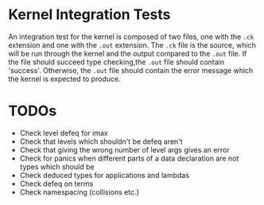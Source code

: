 # Kernel Integration Tests

An integration test for the kernel is composed of two files, one with the `.ck` extension and one with the `.out`
extension. The `.ck` file is the source, which will be run through the kernel and the output compared to the `.out`
file. If the file should succeed type checking,the `.out` file should contain 'success'. Otherwise, the `.out` file
should contain the error message which the kernel is expected to produce.

# TODOs
* Check level defeq for imax
* Check that levels which shouldn't be defeq aren't
* Check that giving the wrong number of level args gives an error
* Check for panics when different parts of a data declaration are not types which should be
* Check deduced types for applications and lambdas
* Check defeq on terms
* Check namespacing (collisions etc.)